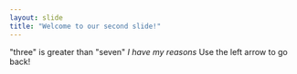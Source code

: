 ```yaml
---
layout: slide
title: "Welcome to our second slide!"
---
```

"three" is greater than "seven" *I have my reasons* 
Use the left arrow to go back!
